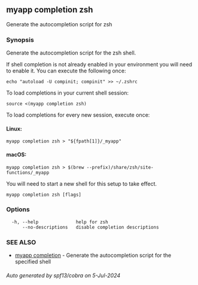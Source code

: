 ## myapp completion zsh

Generate the autocompletion script for zsh

### Synopsis

Generate the autocompletion script for the zsh shell.

If shell completion is not already enabled in your environment you will need
to enable it.  You can execute the following once:

	echo "autoload -U compinit; compinit" >> ~/.zshrc

To load completions in your current shell session:

	source <(myapp completion zsh)

To load completions for every new session, execute once:

#### Linux:

	myapp completion zsh > "${fpath[1]}/_myapp"

#### macOS:

	myapp completion zsh > $(brew --prefix)/share/zsh/site-functions/_myapp

You will need to start a new shell for this setup to take effect.


```
myapp completion zsh [flags]
```

### Options

```
  -h, --help              help for zsh
      --no-descriptions   disable completion descriptions
```

### SEE ALSO

* [myapp completion](myapp_completion.md)	 - Generate the autocompletion script for the specified shell

###### Auto generated by spf13/cobra on 5-Jul-2024
